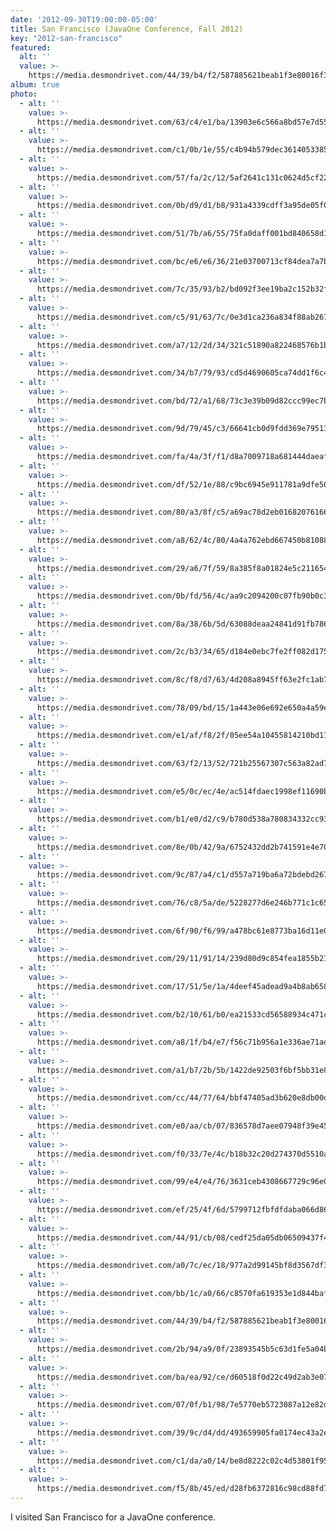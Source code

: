 ```yaml
---
date: '2012-09-30T19:00:00-05:00'
title: San Francisco (JavaOne Conference, Fall 2012)
key: "2012-san-francisco"
featured:
  alt: ''
  value: >-
    https://media.desmondrivet.com/44/39/b4/f2/587885621beab1f3e80016f399ee0fef0ff1ad5ea593f9a8ff9eadc3.jpg
album: true
photo:
  - alt: ''
    value: >-
      https://media.desmondrivet.com/63/c4/e1/ba/13903e6c566a8bd57e7d55319e341e3637fac0581f07fb86c100c94e.jpg
  - alt: ''
    value: >-
      https://media.desmondrivet.com/c1/0b/1e/55/c4b94b579dec3614053385707e213d7585d26194e4751df2fc7060a4.jpg
  - alt: ''
    value: >-
      https://media.desmondrivet.com/57/fa/2c/12/5af2641c131c0624d5cf22695b4d7292bb1e7f74ffac6bac54942dd7.jpg
  - alt: ''
    value: >-
      https://media.desmondrivet.com/0b/d9/d1/b8/931a4339cdff3a95de05f0119e9adbcca64fafa7885ceaf280e1fa2a.jpg
  - alt: ''
    value: >-
      https://media.desmondrivet.com/51/7b/a6/55/75fa0daff001bd840658d19d60a6e82306e0138ecbc5f21eaf92b17a.jpg
  - alt: ''
    value: >-
      https://media.desmondrivet.com/bc/e6/e6/36/21e03700713cf84dea7a7b3647e74b1d6a02266904198633bdc370af.jpg
  - alt: ''
    value: >-
      https://media.desmondrivet.com/7c/35/93/b2/bd092f3ee19ba2c152b32fec1df30db40d231eb14a7276836ae3e399.jpg
  - alt: ''
    value: >-
      https://media.desmondrivet.com/c5/91/63/7c/0e3d1ca236a834f88ab2676732d2b724e7a77ef1baacc8353df3da33.jpg
  - alt: ''
    value: >-
      https://media.desmondrivet.com/a7/12/2d/34/321c51890a822468576b1b7f669671184298e72d68cff2d5912a2247.jpg
  - alt: ''
    value: >-
      https://media.desmondrivet.com/34/b7/79/93/cd5d4690605ca74dd1f6c412ef6e4b7bb5686ae9bb28eff8b0951193.jpg
  - alt: ''
    value: >-
      https://media.desmondrivet.com/bd/72/a1/68/73c3e39b09d82ccc99ec7b810aa4f4f513b24a2f473f176871a48924.jpg
  - alt: ''
    value: >-
      https://media.desmondrivet.com/9d/79/45/c3/66641cb0d9fdd369e7951376bbd44f90f4aa547bad056efa0b17057f.jpg
  - alt: ''
    value: >-
      https://media.desmondrivet.com/fa/4a/3f/f1/d8a7009718a681444daeaf899722777a897ebdd8aecf7ebcf0dd53e8.jpg
  - alt: ''
    value: >-
      https://media.desmondrivet.com/df/52/1e/88/c9bc6945e911781a9dfe5084088d8cd56105886a96a25605cba8d05a.jpg
  - alt: ''
    value: >-
      https://media.desmondrivet.com/80/a3/8f/c5/a69ac78d2eb01682076166d5dbcbc11c1249bf14bf28fe71c7ef6bd0.jpg
  - alt: ''
    value: >-
      https://media.desmondrivet.com/a8/62/4c/80/4a4a762ebd667450b810886e0bdaff2534c986eb7519707dc1dd1b6f.jpg
  - alt: ''
    value: >-
      https://media.desmondrivet.com/29/a6/7f/59/8a385f8a01824e5c2116540e3ecb28d613a348a2ffbf72bb4538a00d.jpg
  - alt: ''
    value: >-
      https://media.desmondrivet.com/0b/fd/56/4c/aa9c2094200c07fb90b0c3ba92501af17dbc6d8d04a26038a8f16e6a.jpg
  - alt: ''
    value: >-
      https://media.desmondrivet.com/8a/38/6b/5d/63088deaa24841d91fb786020064a1e7f1cf182a5e94fdc141df5cdb.jpg
  - alt: ''
    value: >-
      https://media.desmondrivet.com/2c/b3/34/65/d184e0ebc7fe2ff082d1755c66bdd8c1758031f7cc44871bce32f6e7.jpg
  - alt: ''
    value: >-
      https://media.desmondrivet.com/8c/f8/d7/63/4d208a8945ff63e2fc1ab7a8a5cf366d7819629164e43e94592cd4f5.jpg
  - alt: ''
    value: >-
      https://media.desmondrivet.com/78/09/bd/15/1a443e06e692e650a4a59ec78cccccf572fd7b652e6fa27ff03a0232.jpg
  - alt: ''
    value: >-
      https://media.desmondrivet.com/e1/af/f8/2f/05ee54a10455814210bd11caf6a704400a38e9cc5d092389e49f36f6.jpg
  - alt: ''
    value: >-
      https://media.desmondrivet.com/63/f2/13/52/721b25567307c563a82ad7691f26b2aac196a400457c9db68c6a96f9.jpg
  - alt: ''
    value: >-
      https://media.desmondrivet.com/e5/0c/ec/4e/ac514fdaec1998ef11690be84aa43736d2b0c6933bb7b4e3e1358be6.jpg
  - alt: ''
    value: >-
      https://media.desmondrivet.com/b1/e0/d2/c9/b780d538a780834332cc93eda14a3c9a9d50a608ac9b4ae4c01b63b9.jpg
  - alt: ''
    value: >-
      https://media.desmondrivet.com/8e/0b/42/9a/6752432dd2b741591e4e70635fa7dbdb65990ee8094af0723a93bbe9.jpg
  - alt: ''
    value: >-
      https://media.desmondrivet.com/9c/87/a4/c1/d557a719ba6a72bdebd267a4a9b48493f1119aaae38f992f15b0390f.jpg
  - alt: ''
    value: >-
      https://media.desmondrivet.com/76/c8/5a/de/5228277d6e246b771c1c657567010161480204a27f63fe22c9f9eae1.jpg
  - alt: ''
    value: >-
      https://media.desmondrivet.com/6f/90/f6/99/a478bc61e8773ba16d11e00f64af55487581c71d63052fe52d420a14.jpg
  - alt: ''
    value: >-
      https://media.desmondrivet.com/29/11/91/14/239d80d9c854fea1855b21baff75bd93f408b39228b366db521f581f.jpg
  - alt: ''
    value: >-
      https://media.desmondrivet.com/17/51/5e/1a/4deef45adead9a4b8ab6587998f19a2e27825d7697c2d87ead05bbd7.jpg
  - alt: ''
    value: >-
      https://media.desmondrivet.com/b2/10/61/b0/ea21533cd56588934c471cd52451ab48dfd3d8d7d894993204f4f7f2.jpg
  - alt: ''
    value: >-
      https://media.desmondrivet.com/a8/1f/b4/e7/f56c71b956a1e336ae71ade335461ebb666136c5a047fa53686d298a.jpg
  - alt: ''
    value: >-
      https://media.desmondrivet.com/a1/b7/2b/5b/1422de92503f6bf5bb31e831f0e26411694c5348ae9fda33fe3f4d11.jpg
  - alt: ''
    value: >-
      https://media.desmondrivet.com/cc/44/77/64/bbf47405ad3b620e8db00d768effbd291aff765079966c40a2bb483e.jpg
  - alt: ''
    value: >-
      https://media.desmondrivet.com/e0/aa/cb/07/836578d7aee07948f39e45734ebe2b067d9d974f3f9a71a941c6b9ba.jpg
  - alt: ''
    value: >-
      https://media.desmondrivet.com/f0/33/7e/4c/b18b32c20d274370d5510a68c3c9819c416e69898a743d574ba2de99.jpg
  - alt: ''
    value: >-
      https://media.desmondrivet.com/99/e4/e4/76/3631ceb4308667729c96e02c9d37b55798395fab6e461468361f787e.jpg
  - alt: ''
    value: >-
      https://media.desmondrivet.com/ef/25/4f/6d/5799712fbfdfdaba066d862c183f47e43256be2202c0e2410e0a25b1.jpg
  - alt: ''
    value: >-
      https://media.desmondrivet.com/44/91/cb/08/cedf25da05db06509437f464e3a56145fb069deb2b141865bf5999bf.jpg
  - alt: ''
    value: >-
      https://media.desmondrivet.com/a0/7c/ec/18/977a2d99145bf8d3567df394d827822807a7cb1e694ec9e6bb9a8ee2.jpg
  - alt: ''
    value: >-
      https://media.desmondrivet.com/bb/1c/a0/66/c8570fa619353e1d844bafc4f0ddc902d868f604adbbf9616c5461e2.jpg
  - alt: ''
    value: >-
      https://media.desmondrivet.com/44/39/b4/f2/587885621beab1f3e80016f399ee0fef0ff1ad5ea593f9a8ff9eadc3.jpg
  - alt: ''
    value: >-
      https://media.desmondrivet.com/2b/94/a9/0f/23893545b5c63d1fe5a04bedb7f48dec3b5846cc448e5b5e38e15d05.jpg
  - alt: ''
    value: >-
      https://media.desmondrivet.com/ba/ea/92/ce/d60518f0d22c49d2ab3e079826633f4874eb5d4bb34196130e69496b.jpg
  - alt: ''
    value: >-
      https://media.desmondrivet.com/07/0f/b1/98/7e5770eb5723087a12e82d7c3d8ca0d90a6f2fb25614ea07360c1933.jpg
  - alt: ''
    value: >-
      https://media.desmondrivet.com/39/9c/d4/dd/493659905fa0174ec43a2e7f148f152dc8fcca95a8733fb9591361ae.jpg
  - alt: ''
    value: >-
      https://media.desmondrivet.com/c1/da/a0/14/be8d8222c02c4d53801f95efe54d2e1eb0b95fbae732b36cbba299fb.jpg
  - alt: ''
    value: >-
      https://media.desmondrivet.com/f5/8b/45/ed/d28fb6372816c98cd88fd7e4da5c6b162b8afefbd102030b5f74dc59.jpg
---
```


I visited San Francisco for a JavaOne conference.

